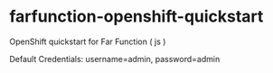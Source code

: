 farfunction-openshift-quickstart
================================

OpenShift quickstart for Far Function ( js )

Default Credentials: username=admin, password=admin